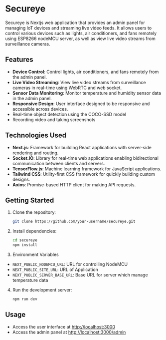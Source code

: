 # Secureye

Secureye is Nextjs web application that provides an admin panel for managing IoT devices and streaming live video feeds. It allows users to control various devices such as lights, air conditioners, and fans remotely using ESP8266 nodeMCU server, as well as view live video streams from surveillance cameras.

## Features

- **Device Control**: Control lights, air conditioners, and fans remotely from the admin panel.
- **Live Video Streaming**: View live video streams from surveillance cameras in real-time using WebRTC and web socket.
- **Sensor Data Monitoring**: Monitor temperature and humidity sensor data in the admin panel.
- **Responsive Design**: User interface designed to be responsive and accessible across devices.
- Real-time object detection using the COCO-SSD model
- Recording video and taking screenshots

## Technologies Used

- **Next.js**: Framework for building React applications with server-side rendering and routing.
- **Socket.IO**: Library for real-time web applications enabling bidirectional communication between clients and servers.
- **TensorFlow.js**: Machine learning framework for JavaScript applications.
- **Tailwind CSS**: Utility-first CSS framework for quickly building custom designs.
- **Axios**: Promise-based HTTP client for making API requests.

## Getting Started

1. Clone the repository:

   ```bash
   git clone https://github.com/your-username/secureye.git

   ```

2. Install dependencies:

   ```bash
   cd secureye
   npm install
   ```

3. Environment Variables

- `NEXT_PUBLIC_NODEMCU_URL`: URL for controlling NodeMCU
- `NEXT_PUBLIC_SITE_URL`: URL of Application
- `NEXT_PUBLIC_SERVER_BASE_URL`: Base URL for server which manage temperature data

4. Run the development server:

   ```bash
   npm run dev
   ```

## Usage

- Access the user interface at [http://localhost:3000](http://localhost:3000)
- Access the admin panel at [http://localhost:3000/admin](http://localhost:3000/admin)

```

```
